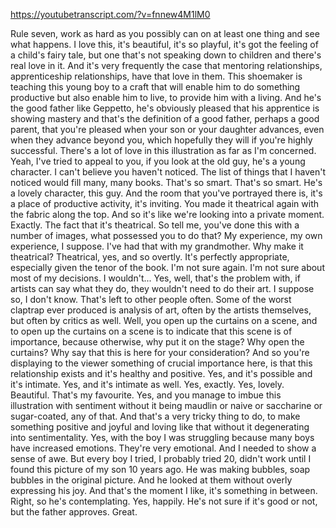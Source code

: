 https://youtubetranscript.com/?v=fnnew4M1lM0

 Rule seven, work as hard as you possibly can on at least one thing and see what happens. I love this, it's beautiful, it's so playful, it's got the feeling of a child's fairy tale, but one that's not speaking down to children and there's real love in it. And it's very frequently the case that mentoring relationships, apprenticeship relationships, have that love in them. This shoemaker is teaching this young boy to a craft that will enable him to do something productive but also enable him to live, to provide him with a living. And he's the good father like Geppetto, he's obviously pleased that his apprentice is showing mastery and that's the definition of a good father, perhaps a good parent, that you're pleased when your son or your daughter advances, even when they advance beyond you, which hopefully they will if you're highly successful. There's a lot of love in this illustration as far as I'm concerned. Yeah, I've tried to appeal to you, if you look at the old guy, he's a young character. I can't believe you haven't noticed. The list of things that I haven't noticed would fill many, many books. That's so smart. That's so smart. He's a lovely character, this guy. And the room that you've portrayed there is, it's a place of productive activity, it's inviting. You made it theatrical again with the fabric along the top. And so it's like we're looking into a private moment. Exactly. The fact that it's theatrical. So tell me, you've done this with a number of images, what possessed you to do that? My experience, my own experience, I suppose. I've had that with my grandmother. Why make it theatrical? Theatrical, yes, and so overtly. It's perfectly appropriate, especially given the tenor of the book. I'm not sure again. I'm not sure about most of my decisions. I wouldn't... Yes, well, that's the problem with, if artists can say what they do, they wouldn't need to do their art. I suppose so, I don't know. That's left to other people often. Some of the worst claptrap ever produced is analysis of art, often by the artists themselves, but often by critics as well. Well, you open up the curtains on a scene, and to open up the curtains on a scene is to indicate that this scene is of importance, because otherwise, why put it on the stage? Why open the curtains? Why say that this is here for your consideration? And so you're displaying to the viewer something of crucial importance here, is that this relationship exists and it's healthy and positive. Yes, and it's possible and it's intimate. Yes, and it's intimate as well. Yes, exactly. Yes, lovely. Beautiful. That's my favourite. Yes, and you manage to imbue this illustration with sentiment without it being maudlin or naive or saccharine or sugar-coated, any of that. And that's a very tricky thing to do, to make something positive and joyful and loving like that without it degenerating into sentimentality. Yes, with the boy I was struggling because many boys have increased emotions. They're very emotional. And I needed to show a sense of awe. But every boy I tried, I probably tried 20, didn't work until I found this picture of my son 10 years ago. He was making bubbles, soap bubbles in the original picture. And he looked at them without overly expressing his joy. And that's the moment I like, it's something in between. Right, so he's contemplating. Yes, happily. He's not sure if it's good or not, but the father approves. Great.